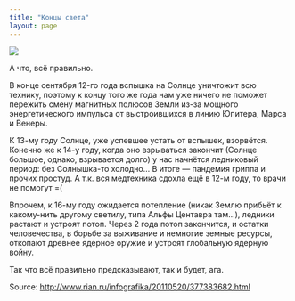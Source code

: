 ```yaml
---
title: "Концы света"
layout: page 
---
```

  
![](http://img.beta.rian.ru/images/37746/07/377460750.jpg)

А что, всё правильно.  
  
В конце сентября 12-го года вспышка на Солнце уничтожит всю технику, поэтому к концу того же года нам уже ничего не поможет пережить смену магнитных полюсов Земли из-за мощного энергетического импульса от выстроившихся в линию Юпитера, Марса и Венеры.  
  
К 13-му году Солнце, уже успевшее устать от вспышек, взорвётся. Конечно же к 14-у году, когда оно взрываться закончит (Солнце большое, однако, взрывается долго) у нас начнётся ледниковый период: без Солнышка-то холодно... В итоге — пандемия гриппа и прочих простуд. А т.к. вся медтехника сдохла ещё в 12-м году, то врачи не помогут =(  
  
Впрочем, к 16-му году ожидается потепление (никак Землю прибьёт к какому-нить другому светилу, типа Альфы Центавра там...), ледники растают и устроят потоп. Через 2 года потоп закончится, и остатки человечества, в борьбе за выживание и немногие земные ресурсы, откопают древнее ядерное оружие и устроят глобальную ядерную войну.  
  
Так что всё правильно предсказывают, так и будет, ага.

Source: http://www.rian.ru/infografika/20110520/377383682.html 

